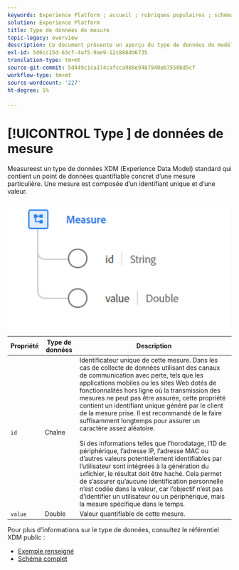 ```yaml
---
keywords: Experience Platform ; accueil ; rubriques populaires ; schéma ; Schéma ; XDM ; champs ; schémas ; Schémas ; mesure ; type de données ; type de données ; type de données ;
solution: Experience Platform
title: Type de données de mesure
topic-legacy: overview
description: Ce document présente un aperçu du type de données du modèle de données d’expérience de mesure (XDM).
exl-id: 5d6cc15d-63cf-4af5-9ae9-12c886dd6735
translation-type: tm+mt
source-git-commit: 5d449c1ca174cafcca988e9487940eb7550bd5cf
workflow-type: tm+mt
source-wordcount: '227'
ht-degree: 5%

---
```


# [!UICONTROL Type ] de données de mesure

 Measureest un type de données XDM (Experience Data Model) standard qui contient un point de données quantifiable concret d’une mesure particulière. Une mesure est composée d’un identifiant unique et d’une valeur.

<img src="../images/data-types/measure.PNG" width="500" /><br />

| Propriété | Type de données | Description |
| --- | --- | --- |
| `id` | Chaîne | Identificateur unique de cette mesure. Dans les cas de collecte de données utilisant des canaux de communication avec perte, tels que les applications mobiles ou les sites Web dotés de fonctionnalités hors ligne où la transmission des mesures ne peut pas être assurée, cette propriété contient un identifiant unique généré par le client de la mesure prise. Il est recommandé de le faire suffisamment longtemps pour assurer un caractère assez aléatoire. <br><br> Si des informations telles que l’horodatage, l’ID de périphérique, l’adresse IP, l’adresse MAC ou d’autres valeurs potentiellement identifiables par l’utilisateur sont intégrées à la génération du  `id`fichier, le résultat doit être haché. Cela permet de s’assurer qu’aucune identification personnelle n’est codée dans la valeur, car l’objectif n’est pas d’identifier un utilisateur ou un périphérique, mais la mesure spécifique dans le temps. |
| `value` | Double | Valeur quantifiable de cette mesure. |

Pour plus d&#39;informations sur le type de données, consultez le référentiel XDM public :

* [Exemple renseigné](https://github.com/adobe/xdm/blob/master/components/datatypes/data/measure.example.1.json)
* [Schéma complet](https://github.com/adobe/xdm/blob/master/components/datatypes/data/measure.schema.json)
